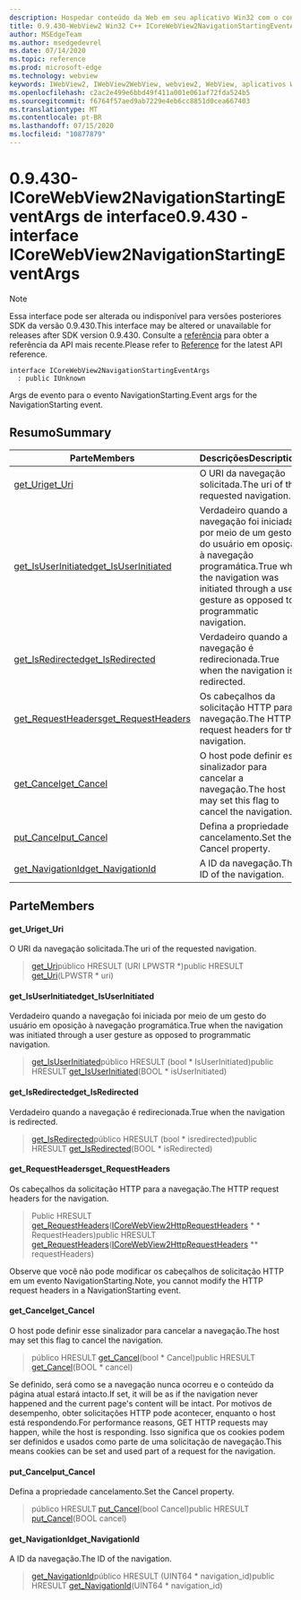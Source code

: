 ```yaml
---
description: Hospedar conteúdo da Web em seu aplicativo Win32 com o controle WebView2 do Microsoft Edge
title: 0.9.430-WebView2 Win32 C++ ICoreWebView2NavigationStartingEventArgs
author: MSEdgeTeam
ms.author: msedgedevrel
ms.date: 07/14/2020
ms.topic: reference
ms.prod: microsoft-edge
ms.technology: webview
keywords: IWebView2, IWebView2WebView, webview2, WebView, aplicativos Win32, Win32, Edge, ICoreWebView2, ICoreWebView2Host, controle do navegador, HTML Edge
ms.openlocfilehash: c2ac2e499e6bbd49f411a001e061af72fda524b5
ms.sourcegitcommit: f6764f57aed9ab7229e4eb6cc8851d0cea667403
ms.translationtype: MT
ms.contentlocale: pt-BR
ms.lasthandoff: 07/15/2020
ms.locfileid: "10877879"
---
```

# <span data-ttu-id="6cc0a-104">0.9.430-ICoreWebView2NavigationStartingEventArgs de interface</span><span class="sxs-lookup"><span data-stu-id="6cc0a-104">0.9.430 - interface ICoreWebView2NavigationStartingEventArgs</span></span> 

> [!NOTE]
> <span data-ttu-id="6cc0a-105">Essa interface pode ser alterada ou indisponível para versões posteriores SDK da versão 0.9.430.</span><span class="sxs-lookup"><span data-stu-id="6cc0a-105">This interface may be altered or unavailable for releases after SDK version 0.9.430.</span></span> <span data-ttu-id="6cc0a-106">Consulte a [referência](../../../webview2-api-reference.md) para obter a referência da API mais recente.</span><span class="sxs-lookup"><span data-stu-id="6cc0a-106">Please refer to [Reference](../../../webview2-api-reference.md) for the latest API reference.</span></span>

```
interface ICoreWebView2NavigationStartingEventArgs
  : public IUnknown
```

<span data-ttu-id="6cc0a-107">Args de evento para o evento NavigationStarting.</span><span class="sxs-lookup"><span data-stu-id="6cc0a-107">Event args for the NavigationStarting event.</span></span>

## <span data-ttu-id="6cc0a-108">Resumo</span><span class="sxs-lookup"><span data-stu-id="6cc0a-108">Summary</span></span>

 <span data-ttu-id="6cc0a-109">Parte</span><span class="sxs-lookup"><span data-stu-id="6cc0a-109">Members</span></span>                        | <span data-ttu-id="6cc0a-110">Descrições</span><span class="sxs-lookup"><span data-stu-id="6cc0a-110">Descriptions</span></span>
--------------------------------|---------------------------------------------
[<span data-ttu-id="6cc0a-111">get_Uri</span><span class="sxs-lookup"><span data-stu-id="6cc0a-111">get_Uri</span></span>](#get_uri) | <span data-ttu-id="6cc0a-112">O URI da navegação solicitada.</span><span class="sxs-lookup"><span data-stu-id="6cc0a-112">The uri of the requested navigation.</span></span>
[<span data-ttu-id="6cc0a-113">get_IsUserInitiated</span><span class="sxs-lookup"><span data-stu-id="6cc0a-113">get_IsUserInitiated</span></span>](#get_isuserinitiated) | <span data-ttu-id="6cc0a-114">Verdadeiro quando a navegação foi iniciada por meio de um gesto do usuário em oposição à navegação programática.</span><span class="sxs-lookup"><span data-stu-id="6cc0a-114">True when the navigation was initiated through a user gesture as opposed to programmatic navigation.</span></span>
[<span data-ttu-id="6cc0a-115">get_IsRedirected</span><span class="sxs-lookup"><span data-stu-id="6cc0a-115">get_IsRedirected</span></span>](#get_isredirected) | <span data-ttu-id="6cc0a-116">Verdadeiro quando a navegação é redirecionada.</span><span class="sxs-lookup"><span data-stu-id="6cc0a-116">True when the navigation is redirected.</span></span>
[<span data-ttu-id="6cc0a-117">get_RequestHeaders</span><span class="sxs-lookup"><span data-stu-id="6cc0a-117">get_RequestHeaders</span></span>](#get_requestheaders) | <span data-ttu-id="6cc0a-118">Os cabeçalhos da solicitação HTTP para a navegação.</span><span class="sxs-lookup"><span data-stu-id="6cc0a-118">The HTTP request headers for the navigation.</span></span>
[<span data-ttu-id="6cc0a-119">get_Cancel</span><span class="sxs-lookup"><span data-stu-id="6cc0a-119">get_Cancel</span></span>](#get_cancel) | <span data-ttu-id="6cc0a-120">O host pode definir esse sinalizador para cancelar a navegação.</span><span class="sxs-lookup"><span data-stu-id="6cc0a-120">The host may set this flag to cancel the navigation.</span></span>
[<span data-ttu-id="6cc0a-121">put_Cancel</span><span class="sxs-lookup"><span data-stu-id="6cc0a-121">put_Cancel</span></span>](#put_cancel) | <span data-ttu-id="6cc0a-122">Defina a propriedade cancelamento.</span><span class="sxs-lookup"><span data-stu-id="6cc0a-122">Set the Cancel property.</span></span>
[<span data-ttu-id="6cc0a-123">get_NavigationId</span><span class="sxs-lookup"><span data-stu-id="6cc0a-123">get_NavigationId</span></span>](#get_navigationid) | <span data-ttu-id="6cc0a-124">A ID da navegação.</span><span class="sxs-lookup"><span data-stu-id="6cc0a-124">The ID of the navigation.</span></span>

## <span data-ttu-id="6cc0a-125">Parte</span><span class="sxs-lookup"><span data-stu-id="6cc0a-125">Members</span></span>

#### <span data-ttu-id="6cc0a-126">get_Uri</span><span class="sxs-lookup"><span data-stu-id="6cc0a-126">get_Uri</span></span> 

<span data-ttu-id="6cc0a-127">O URI da navegação solicitada.</span><span class="sxs-lookup"><span data-stu-id="6cc0a-127">The uri of the requested navigation.</span></span>

> <span data-ttu-id="6cc0a-128">[get_Uri](#get_uri)público HRESULT (URI LPWSTR \*)</span><span class="sxs-lookup"><span data-stu-id="6cc0a-128">public HRESULT [get_Uri](#get_uri)(LPWSTR \* uri)</span></span>

#### <span data-ttu-id="6cc0a-129">get_IsUserInitiated</span><span class="sxs-lookup"><span data-stu-id="6cc0a-129">get_IsUserInitiated</span></span> 

<span data-ttu-id="6cc0a-130">Verdadeiro quando a navegação foi iniciada por meio de um gesto do usuário em oposição à navegação programática.</span><span class="sxs-lookup"><span data-stu-id="6cc0a-130">True when the navigation was initiated through a user gesture as opposed to programmatic navigation.</span></span>

> <span data-ttu-id="6cc0a-131">[get_IsUserInitiated](#get_isuserinitiated)público HRESULT (bool \* IsUserInitiated)</span><span class="sxs-lookup"><span data-stu-id="6cc0a-131">public HRESULT [get_IsUserInitiated](#get_isuserinitiated)(BOOL \* isUserInitiated)</span></span>

#### <span data-ttu-id="6cc0a-132">get_IsRedirected</span><span class="sxs-lookup"><span data-stu-id="6cc0a-132">get_IsRedirected</span></span> 

<span data-ttu-id="6cc0a-133">Verdadeiro quando a navegação é redirecionada.</span><span class="sxs-lookup"><span data-stu-id="6cc0a-133">True when the navigation is redirected.</span></span>

> <span data-ttu-id="6cc0a-134">[get_IsRedirected](#get_isredirected)público HRESULT (bool \* isredirected)</span><span class="sxs-lookup"><span data-stu-id="6cc0a-134">public HRESULT [get_IsRedirected](#get_isredirected)(BOOL \* isRedirected)</span></span>

#### <span data-ttu-id="6cc0a-135">get_RequestHeaders</span><span class="sxs-lookup"><span data-stu-id="6cc0a-135">get_RequestHeaders</span></span> 

<span data-ttu-id="6cc0a-136">Os cabeçalhos da solicitação HTTP para a navegação.</span><span class="sxs-lookup"><span data-stu-id="6cc0a-136">The HTTP request headers for the navigation.</span></span>

> <span data-ttu-id="6cc0a-137">Public HRESULT [get_RequestHeaders](#get_requestheaders)([ICoreWebView2HttpRequestHeaders](ICoreWebView2HttpRequestHeaders.md) \* \* RequestHeaders)</span><span class="sxs-lookup"><span data-stu-id="6cc0a-137">public HRESULT [get_RequestHeaders](#get_requestheaders)([ICoreWebView2HttpRequestHeaders](ICoreWebView2HttpRequestHeaders.md) \*\* requestHeaders)</span></span>

<span data-ttu-id="6cc0a-138">Observe que você não pode modificar os cabeçalhos de solicitação HTTP em um evento NavigationStarting.</span><span class="sxs-lookup"><span data-stu-id="6cc0a-138">Note, you cannot modify the HTTP request headers in a NavigationStarting event.</span></span>

#### <span data-ttu-id="6cc0a-139">get_Cancel</span><span class="sxs-lookup"><span data-stu-id="6cc0a-139">get_Cancel</span></span> 

<span data-ttu-id="6cc0a-140">O host pode definir esse sinalizador para cancelar a navegação.</span><span class="sxs-lookup"><span data-stu-id="6cc0a-140">The host may set this flag to cancel the navigation.</span></span>

> <span data-ttu-id="6cc0a-141">público HRESULT [get_Cancel](#get_cancel)(bool \* Cancel)</span><span class="sxs-lookup"><span data-stu-id="6cc0a-141">public HRESULT [get_Cancel](#get_cancel)(BOOL \* cancel)</span></span>

<span data-ttu-id="6cc0a-142">Se definido, será como se a navegação nunca ocorreu e o conteúdo da página atual estará intacto.</span><span class="sxs-lookup"><span data-stu-id="6cc0a-142">If set, it will be as if the navigation never happened and the current page's content will be intact.</span></span> <span data-ttu-id="6cc0a-143">Por motivos de desempenho, obter solicitações HTTP pode acontecer, enquanto o host está respondendo.</span><span class="sxs-lookup"><span data-stu-id="6cc0a-143">For performance reasons, GET HTTP requests may happen, while the host is responding.</span></span> <span data-ttu-id="6cc0a-144">Isso significa que os cookies podem ser definidos e usados como parte de uma solicitação de navegação.</span><span class="sxs-lookup"><span data-stu-id="6cc0a-144">This means cookies can be set and used part of a request for the navigation.</span></span>

#### <span data-ttu-id="6cc0a-145">put_Cancel</span><span class="sxs-lookup"><span data-stu-id="6cc0a-145">put_Cancel</span></span> 

<span data-ttu-id="6cc0a-146">Defina a propriedade cancelamento.</span><span class="sxs-lookup"><span data-stu-id="6cc0a-146">Set the Cancel property.</span></span>

> <span data-ttu-id="6cc0a-147">público HRESULT [put_Cancel](#put_cancel)(bool Cancel)</span><span class="sxs-lookup"><span data-stu-id="6cc0a-147">public HRESULT [put_Cancel](#put_cancel)(BOOL cancel)</span></span>

#### <span data-ttu-id="6cc0a-148">get_NavigationId</span><span class="sxs-lookup"><span data-stu-id="6cc0a-148">get_NavigationId</span></span> 

<span data-ttu-id="6cc0a-149">A ID da navegação.</span><span class="sxs-lookup"><span data-stu-id="6cc0a-149">The ID of the navigation.</span></span>

> <span data-ttu-id="6cc0a-150">[get_NavigationId](#get_navigationid)público HRESULT (UINT64 \* navigation_id)</span><span class="sxs-lookup"><span data-stu-id="6cc0a-150">public HRESULT [get_NavigationId](#get_navigationid)(UINT64 \* navigation_id)</span></span>

